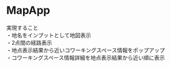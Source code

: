 # MapApp

実現すること<br>
・地名をインプットとして地図表示<br>
・2点間の経路表示<br>
・地点表示結果から近いコワーキングスペース情報をポップアップ<br>
・コワーキングスペース情報詳細を地点表示結果から近い順に表示<br>

